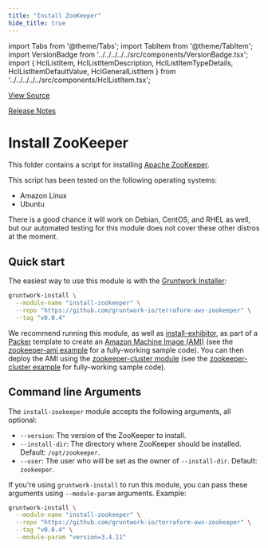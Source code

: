 ```yaml
---
title: "Install ZooKeeper"
hide_title: true
---
```


import Tabs from '@theme/Tabs';
import TabItem from '@theme/TabItem';
import VersionBadge from '../../../../../src/components/VersionBadge.tsx';
import { HclListItem, HclListItemDescription, HclListItemTypeDetails, HclListItemDefaultValue, HclGeneralListItem } from '../../../../../src/components/HclListItem.tsx';

<a href="https://github.com/gruntwork-io/terraform-aws-zookeeper/tree/main/modules%2Finstall-zookeeper" className="link-button" title="View the source code for this module in GitHub.">View Source</a>

<a href="https://github.com/gruntwork-io/terraform-aws-zookeeper/releases?q=" className="link-button" title="Release notes for only the service catalog versions which impacted this service.">Release Notes</a>

# Install ZooKeeper

This folder contains a script for installing [Apache ZooKeeper](https://zookeeper.apache.org/).

This script has been tested on the following operating systems:

*   Amazon Linux
*   Ubuntu

There is a good chance it will work on Debian, CentOS, and RHEL as well, but our automated testing for this
module does not cover these other distros at the moment.

## Quick start

The easiest way to use this module is with the [Gruntwork Installer](https://github.com/gruntwork-io/gruntwork-installer):

```bash
gruntwork-install \
  --module-name "install-zookeeper" \
  --repo "https://github.com/gruntwork-io/terraform-aws-zookeeper" \
  --tag "v0.0.4"
```

We recommend running this module, as well as [install-exhibitor](https://github.com/gruntwork-io/terraform-aws-zookeeper/tree/main/modules/install-exhibitor), as part of a
[Packer](https://www.packer.io/) template to create an [Amazon Machine Image
(AMI)](http://docs.aws.amazon.com/AWSEC2/latest/UserGuide/AMIs.html) (see the [zookeeper-ami
example](https://github.com/gruntwork-io/terraform-aws-zookeeper/tree/main/examples/zookeeper-ami) for a fully-working sample code). You can then deploy the AMI using the
[zookeeper-cluster module](https://github.com/gruntwork-io/terraform-aws-zookeeper/tree/main/modules/zookeeper-cluster) (see the [zookeeper-cluster
example](https://github.com/gruntwork-io/terraform-aws-zookeeper/tree/main/examples/zookeeper-cluster) for fully-working sample code).

## Command line Arguments

The `install-zookeeper` module accepts the following arguments, all optional:

*   `--version`: The version of the ZooKeeper to install.
*   `--install-dir`: The directory where ZooKeeper should be installed. Default: `/opt/zookeeper`.
*   `--user`: The user who will be set as the owner of `--install-dir`. Default: `zookeeper`.

If you're using `gruntwork-install` to run this module, you can pass these arguments using `--module-param` arguments.
Example:

```bash
gruntwork-install \
  --module-name "install-zookeeper" \
  --repo "https://github.com/gruntwork-io/terraform-aws-zookeeper" \
  --tag "v0.0.4" \
  --module-param "version=3.4.11"
```


<!-- ##DOCS-SOURCER-START
{
  "originalSources": [
    "https://github.com/gruntwork-io/terraform-aws-zookeeper/tree/modules%2Finstall-zookeeper%2Freadme.md",
    "https://github.com/gruntwork-io/terraform-aws-zookeeper/tree/modules%2Finstall-zookeeper%2Fvariables.tf",
    "https://github.com/gruntwork-io/terraform-aws-zookeeper/tree/modules%2Finstall-zookeeper%2Foutputs.tf"
  ],
  "sourcePlugin": "module-catalog-api",
  "hash": "40a27250fcb96ec1f47d6c5169188450"
}
##DOCS-SOURCER-END -->

